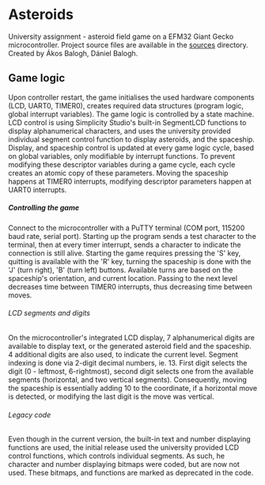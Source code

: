 # Asteroids

University assignment - asteroid field game on a EFM32 Giant Gecko microcontroller.
Project source files are available in the [sources](https://github.com/akosbalogh01/asteroids/tree/master/asteroids/src) directory. Created by Ákos Balogh, Dániel Balogh.

## Game logic

Upon controller restart, the game initialises the used hardware components (LCD, UART0, TIMER0), creates required data structures (program logic, global interrupt variables). The game logic is controlled by a state machine. LCD control is using Simplicity Studio's built-in SegmentLCD functions to display alphanumerical characters, and uses the university provided individual segment control function to display asteroids, and the spaceship. Display, and spaceship control is updated at every game logic cycle, based on global variables, only modifiable by interrupt functions. To prevent modifying these descriptor variables during a game cycle, each cycle creates an atomic copy of these parameters. Moving the spaceship happens at TIMER0 interrupts, modifying descriptor parameters happen at UART0 interrupts.

##### Controlling the game

Connect to the microcontroller with a PuTTY terminal (COM port, 115200 baud rate, serial port). Starting up the program sends a test character to the terminal, then at every timer interrupt, sends a character to indicate the connection is still alive. Starting the game requires pressing the 'S' key, quitting is available with the 'R' key, turning the spaceship is done with the 'J' (turn right), 'B' (turn left) buttons. Available turns are based on the spaceship's orientation, and current location. Passing to the next level decreases time between TIMER0 interrupts, thus decreasing time between moves.

###### LCD segments and digits

On the microcontroller's integrated LCD display, 7 alphanumerical digits are available to display text, or the generated asteroid field and the spaceship. 4 additional digits are also used, to indicate the current level. Segment indexing is done via 2-digit decimal numbers, ie. 13. First digit selects the digit (0 - leftmost, 6-rightmost), second digit selects one from the available segments (horizontal, and two vertical segments). Consequently, moving the spaceship is essentially adding 10 to the coordinate, if a horizontal move is detected, or modifying the last digit is the move was vertical.

###### Legacy code

Even though in the current version, the built-in text and number displaying functions are used, the initial release used the university provided LCD control functions, which controls individual segments. As such, he character and number displaying bitmaps were coded, but are now not used. These bitmaps, and functions are marked as deprecated in the code.

